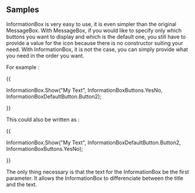 ## Samples

InformationBox is very easy to use, it is even simpler than the original MessageBox. With MessageBox, if you would like to specify only which buttons you want to display and which is the default one, you still have to provide a value for the icon because there is no constructor suiting your need. With InformationBox, it is not the case, you can simply provide what you need in the order you want.

For example :
{{
InformationBox.Show("My Text", InformationBoxButtons.YesNo, InformationBoxDefaultButton.Button2);
}}
This could also be written as :
{{
InformationBox.Show("My Text", InformationBoxDefaultButton.Button2, InformationBoxButtons.YesNo);
}}

The only thing necessary is that the text for the InformationBox be the first parameter. It allows the InformationBox to differenciate between the title and the text.
